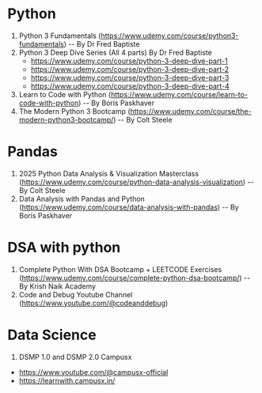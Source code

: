 # Python
1. Python 3 Fundamentals (https://www.udemy.com/course/python3-fundamentals) -- By Dr Fred Baptiste
2. Python 3 Deep Dive Series (All 4 parts) By Dr Fred Baptiste
   - https://www.udemy.com/course/python-3-deep-dive-part-1
   - https://www.udemy.com/course/python-3-deep-dive-part-2
   - https://www.udemy.com/course/python-3-deep-dive-part-3
   - https://www.udemy.com/course/python-3-deep-dive-part-4
3. Learn to Code with Python (https://www.udemy.com/course/learn-to-code-with-python) -- By Boris Paskhaver
4. The Modern Python 3 Bootcamp (https://www.udemy.com/course/the-modern-python3-bootcamp/) -- By Colt Steele
  
# Pandas
1. 2025 Python Data Analysis & Visualization Masterclass (https://www.udemy.com/course/python-data-analysis-visualization) -- By Colt Steele
2. Data Analysis with Pandas and Python (https://www.udemy.com/course/data-analysis-with-pandas) -- By Boris Paskhaver

# DSA with python
1. Complete Python With DSA Bootcamp + LEETCODE Exercises (https://www.udemy.com/course/complete-python-dsa-bootcamp/) -- By Krish Naik Academy
2. Code and Debug Youtube Channel (https://www.youtube.com/@codeanddebug)

# Data Science
1. DSMP 1.0 and DSMP 2.0 Campusx
  - https://www.youtube.com/@campusx-official
  - https://learnwith.campusx.in/
   
